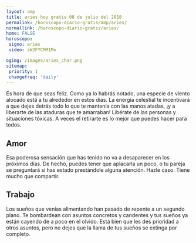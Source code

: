 ```yaml
---
layout: amp
title: aries hoy gratis 08 de julio del 2018 
permalink: /horoscopo-diario-gratis/amp/aries/
normallink: /horoscopo-diario-gratis/aries/
home: FALSE
horoscopo:
 signo: aries
 video: sWJFYCMM1Mo

ogimg: /images/aries_char.png
sitemap:
 priority: 1
 changefreq: 'daily'
---
```



Es hora de que seas feliz. Como ya lo habrás notado, una especie de viento alocado está a tu alrededor en estos días. La energía celestial te incentivará a que dejes detrás todo lo que te mantenía con las manos atadas, ¡y a liberarte de las ataduras que te amarraban! Libérate de las personas y situaciones tóxicas. A veces el retirarte es lo mejor que puedes hacer para todos.

## Amor

Esa poderosa sensación que has tenido no va a desaparecer en los próximos días. De hecho, puedes tener que aplacarla un poco, o tu pareja se preguntará si has estado prestándole alguna atención. Hazle caso. Tiene mucho que compartir.

## Trabajo

Los sueños que venías alimentando han pasado de repente a un segundo plano. Te bombardean con asuntos concretos y candentes y tus sueños ya están cayendo de a poco en el olvido. Está bien que les des prioridad a otros asuntos, pero no dejes que la llama de tus sueños se extinga por completo.